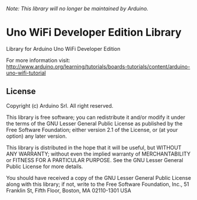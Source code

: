 _Note: This library will no longer be maintained by Arduino._


# Uno WiFi Developer Edition Library
Library for Arduino Uno WiFi Developer Edition

For more information visit: http://www.arduino.org/learning/tutorials/boards-tutorials/content/arduino-uno-wifi-tutorial

## License

Copyright (c) Arduino Srl. All right reserved.

This library is free software; you can redistribute it and/or modify it under the terms of the GNU Lesser General Public License as published by the Free Software Foundation; either version 2.1 of the License, or (at your option) any later version.

This library is distributed in the hope that it will be useful, but WITHOUT ANY WARRANTY; without even the implied warranty of MERCHANTABILITY or FITNESS FOR A PARTICULAR PURPOSE. See the GNU Lesser General Public License for more details.

You should have received a copy of the GNU Lesser General Public License along with this library; if not, write to the Free Software Foundation, Inc., 51 Franklin St, Fifth Floor, Boston, MA 02110-1301 USA
